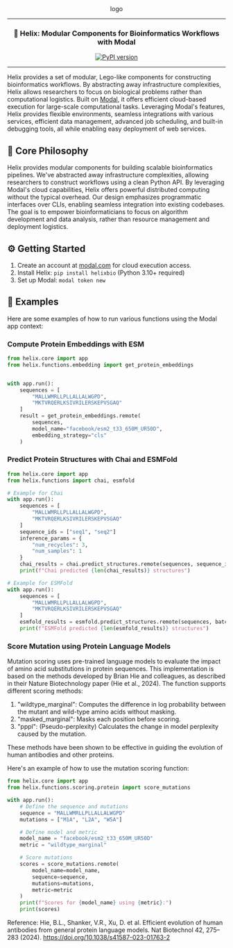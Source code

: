 <div align="center">
logo
<hr>

### **🧬 Helix: Modular Components for Bioinformatics Workflows with Modal**

[![PyPI version](https://badge.fury.io/py/helixbio.svg)](https://badge.fury.io/py/helixbio)

</div>

---

Helix provides a set of modular, Lego-like components for constructing bioinformatics workflows. By abstracting away infrastructure complexities, Helix allows researchers to focus on biological problems rather than computational logistics. Built on [Modal](https://modal.com), it offers efficient cloud-based execution for large-scale computational tasks. Leveraging Modal's features, Helix provides flexible environments, seamless integrations with various services, efficient data management, advanced job scheduling, and built-in debugging tools, all while enabling easy deployment of web services.

## 🧩 Core Philosophy

Helix provides modular components for building scalable bioinformatics pipelines. We've abstracted away infrastructure complexities, allowing researchers to construct workflows using a clean Python API. By leveraging Modal's cloud capabilities, Helix offers powerful distributed computing without the typical overhead. Our design emphasizes programmatic interfaces over CLIs, enabling seamless integration into existing codebases. The goal is to empower bioinformaticians to focus on algorithm development and data analysis, rather than resource management and deployment logistics.

## ⚙️ Getting Started

1. Create an account at [modal.com](https://modal.com) for cloud execution access.
2. Install Helix: `pip install helixbio` (Python 3.10+ required)
3. Set up Modal: `modal token new`

## 🧬 Examples

Here are some examples of how to run various functions using the Modal app context:

### Compute Protein Embeddings with ESM

```python
from helix.core import app
from helix.functions.embedding import get_protein_embeddings


with app.run():
    sequences = [
        "MALLWMRLLPLLALLALWGPD",
        "MKTVRQERLKSIVRILERSKEPVSGAQ"
    ]
    result = get_protein_embeddings.remote(
        sequences,
        model_name="facebook/esm2_t33_650M_UR50D",
        embedding_strategy="cls"
    )
```

### Predict Protein Structures with Chai and ESMFold

```python
from helix.core import app
from helix.functions import chai, esmfold

# Example for Chai
with app.run():
    sequences = [
        "MALLWMRLLPLLALLALWGPD",
        "MKTVRQERLKSIVRILERSKEPVSGAQ"
    ]
    sequence_ids = ["seq1", "seq2"]
    inference_params = {
        "num_recycles": 3,
        "num_samples": 1
    }
    chai_results = chai.predict_structures.remote(sequences, sequence_ids, inference_params)
    print(f"Chai predicted {len(chai_results)} structures")

# Example for ESMFold
with app.run():
    sequences = [
        "MALLWMRLLPLLALLALWGPD",
        "MKTVRQERLKSIVRILERSKEPVSGAQ"
    ]
    esmfold_results = esmfold.predict_structures.remote(sequences, batch_size=2)
    print(f"ESMFold predicted {len(esmfold_results)} structures")
```

### Score Mutation using Protein Language Models

Mutation scoring uses pre-trained language models to evaluate the impact of amino acid substitutions in protein sequences. This implementation is based on the methods developed by Brian Hie and colleagues, as described in their Nature Biotechnology paper (Hie et al., 2024). The function supports different scoring methods:

1. "wildtype_marginal": Computes the difference in log probability between the mutant and wild-type amino acids without masking.
2. "masked_marginal": Masks each position before scoring.
3. "pppl": (Pseudo-perplexity) Calculates the change in model perplexity caused by the mutation.

These methods have been shown to be effective in guiding the evolution of human antibodies and other proteins.

Here's an example of how to use the mutation scoring function:

```python
from helix.core import app
from helix.functions.scoring.protein import score_mutations

with app.run():
    # Define the sequence and mutations
    sequence = "MALLWMRLLPLLALLALWGPD"
    mutations = ["M1A", "L2A", "W5A"]

    # Define model and metric
    model_name = "facebook/esm2_t33_650M_UR50D"
    metric = "wildtype_marginal"

    # Score mutations
    scores = score_mutations.remote(
        model_name=model_name,
        sequence=sequence,
        mutations=mutations,
        metric=metric
    )
    print(f"Scores for {model_name} using {metric}:")
    print(scores)

```

Reference:
Hie, B.L., Shanker, V.R., Xu, D. et al. Efficient evolution of human antibodies from general protein language models. Nat Biotechnol 42, 275–283 (2024). https://doi.org/10.1038/s41587-023-01763-2
